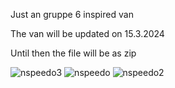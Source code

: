 Just an gruppe 6 inspired van


The van will be updated on 15.3.2024


Until then the file will be as zip



![nspeedo3](https://github.com/TazLTD/nspeedo/assets/89445989/7ac5b1ae-25b6-4f44-a028-5ad1eb6e85a6)
![nspeedo](https://github.com/TazLTD/nspeedo/assets/89445989/057eb0d4-1da8-491a-9770-677d18cb4f7d)
![nspeedo2](https://github.com/TazLTD/nspeedo/assets/89445989/b3b308e7-9fb0-4824-8e06-c515bf170ea2)
